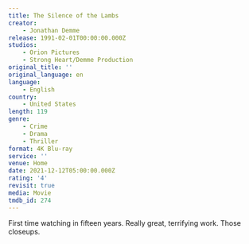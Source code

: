 ```yaml
---
title: The Silence of the Lambs
creator:
    - Jonathan Demme
release: 1991-02-01T00:00:00.000Z
studios:
    - Orion Pictures
    - Strong Heart/Demme Production
original_title: ''
original_language: en
language:
    - English
country:
    - United States
length: 119
genre:
    - Crime
    - Drama
    - Thriller
format: 4K Blu-ray
service: ''
venue: Home
date: 2021-12-12T05:00:00.000Z
rating: '4'
revisit: true
media: Movie
tmdb_id: 274
---
```


First time watching in fifteen years. Really great, terrifying work. Those closeups.
